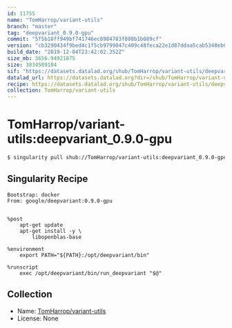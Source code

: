 ```yaml
---
id: 11755
name: "TomHarrop/variant-utils"
branch: "master"
tag: "deepvariant_0.9.0-gpu"
commit: "5f5b18ff949bf741746ec8984783f088b1b089cf"
version: "cb3290434f9bed4c1f5cb9799047c409c48feca22e1d87ddaa5cab5348eb0417"
build_date: "2019-12-04T23:42:02.352Z"
size_mb: 3656.94921875
size: 3834589184
sif: "https://datasets.datalad.org/shub/TomHarrop/variant-utils/deepvariant_0.9.0-gpu/2019-12-04-5f5b18ff-cb329043/cb3290434f9bed4c1f5cb9799047c409c48feca22e1d87ddaa5cab5348eb0417.sif"
datalad_url: https://datasets.datalad.org?dir=/shub/TomHarrop/variant-utils/deepvariant_0.9.0-gpu/2019-12-04-5f5b18ff-cb329043/
recipe: https://datasets.datalad.org/shub/TomHarrop/variant-utils/deepvariant_0.9.0-gpu/2019-12-04-5f5b18ff-cb329043/Singularity
collection: TomHarrop/variant-utils
---
```


# TomHarrop/variant-utils:deepvariant_0.9.0-gpu

```bash
$ singularity pull shub://TomHarrop/variant-utils:deepvariant_0.9.0-gpu
```

## Singularity Recipe

```singularity
Bootstrap: docker
From: google/deepvariant:0.9.0-gpu


%post
    apt-get update
    apt-get install -y \
        libopenblas-base

%environment
    export PATH="${PATH}:/opt/deepvariant/bin"

%runscript
    exec /opt/deepvariant/bin/run_deepvariant "$@"
```

## Collection

 - Name: [TomHarrop/variant-utils](https://github.com/TomHarrop/variant-utils)
 - License: None

